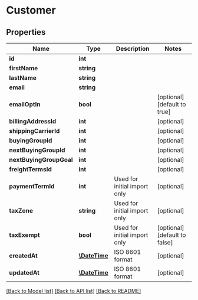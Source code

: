 # Customer

## Properties
Name | Type | Description | Notes
------------ | ------------- | ------------- | -------------
**id** | **int** |  | 
**firstName** | **string** |  | 
**lastName** | **string** |  | 
**email** | **string** |  | 
**emailOptIn** | **bool** |  | [optional] [default to true]
**billingAddressId** | **int** |  | [optional] 
**shippingCarrierId** | **int** |  | [optional] 
**buyingGroupId** | **int** |  | [optional] 
**nextBuyingGroupId** | **int** |  | [optional] 
**nextBuyingGroupGoal** | **int** |  | [optional] 
**freightTermsId** | **int** |  | [optional] 
**paymentTermId** | **int** | Used for initial import only | [optional] 
**taxZone** | **string** | Used for initial import only | [optional] 
**taxExempt** | **bool** | Used for initial import only | [optional] [default to false]
**createdAt** | [**\DateTime**](\DateTime.md) | ISO 8601 format | [optional] 
**updatedAt** | [**\DateTime**](\DateTime.md) | ISO 8601 format | [optional] 

[[Back to Model list]](../README.md#documentation-for-models) [[Back to API list]](../README.md#documentation-for-api-endpoints) [[Back to README]](../README.md)


